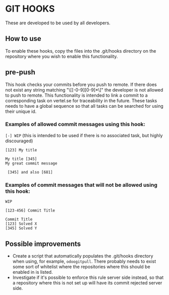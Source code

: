 # GIT HOOKS

These are developed to be used by all developers.

## How to use
To enable these hooks, copy the files into the .git/hooks directory on the repository where you wish to enable this functionality.

## pre-push
This hook checks your commits before you push to remote.
If there does not exist any string matching "\\[[-0-9][0-9]*\\]" the developer is not allowed to push to remote.
This functionality is intended to link a commit to a corresponding task on vertel.se for traceability in the future. These tasks needs to have a global sequence so that all tasks can be searched for using their unique id.
### Examples of allowed commit messages using this hook:
```[-] WIP``` (this is intended to be used if there is no associated task, but highly discouraged)

```[123] My title```
```
My title [345]
My great commit message
```
``` [345] and also [681]```

### Examples of  commit messages that will not be allowed using this hook:
```WIP```

```[123-456] Commit Title```

```
Commit Title
[123] Solved X
[345] Solved Y
 ```

## Possible improvements
* Create a script that automatically populates the .git/hooks directory when using, for example, `odoogitpull`.  There probably needs to exist some sort of whitelist where the repositories where this should be enabled in is listed.
* Investigate if it's possible to enforce this rule server side instead, so that a repository where this is not set up will have its commit rejected server side.


